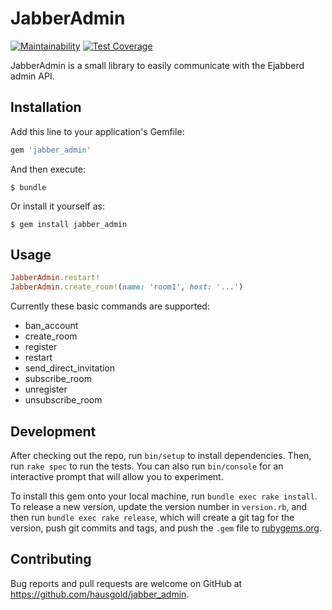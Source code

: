 # JabberAdmin

[![Maintainability](https://api.codeclimate.com/v1/badges/0b3c444d8db8acaaba97/maintainability)](https://codeclimate.com/github/hausgold/jabber_admin/maintainability)
[![Test Coverage](https://api.codeclimate.com/v1/badges/0b3c444d8db8acaaba97/test_coverage)](https://codeclimate.com/github/hausgold/jabber_admin/test_coverage)

JabberAdmin is a small library to easily communicate with the Ejabberd
admin API.

## Installation

Add this line to your application's Gemfile:

```ruby
gem 'jabber_admin'
```

And then execute:

    $ bundle

Or install it yourself as:

    $ gem install jabber_admin

## Usage

``` ruby
JabberAdmin.restart!
JabberAdmin.create_room!(name: 'room1', host: '...')
```

Currently these basic commands are supported:

- ban_account
- create_room
- register
- restart
- send_direct_invitation
- subscribe_room
- unregister
- unsubscribe_room

## Development

After checking out the repo, run `bin/setup` to install dependencies. Then, run `rake spec` to run the tests. You can also run `bin/console` for an interactive prompt that will allow you to experiment.

To install this gem onto your local machine, run `bundle exec rake install`. To release a new version, update the version number in `version.rb`, and then run `bundle exec rake release`, which will create a git tag for the version, push git commits and tags, and push the `.gem` file to [rubygems.org](https://rubygems.org).

## Contributing

Bug reports and pull requests are welcome on GitHub at https://github.com/hausgold/jabber_admin.
